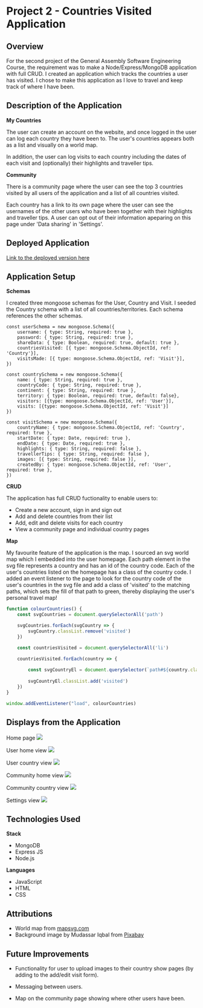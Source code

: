# Project 2 - Countries Visited Application

## Overview

For the second project of the General Assembly Software Engineering Course, the requirement was to make a Node/Express/MongoDB application with full CRUD. I created an application which tracks the countries a user has visited. I chose to make this application as I love to travel and keep track of where I have been.

## Description of the Application

**My Countries**

The user can create an account on the website, and once logged in the user can log each country they have been to. The user's countries appears both as a list and visually on a world map.

In addition, the user can log visits to each country including the dates of each visit and (optionally) their highlights and traveller tips.

**Community**

There is a community page where the user can see the top 3 countries visited by all users of the application and a list of all countries visited. 

Each country has a link to its own page where the user can see the usernames of the other users who have been together with their highlights and traveller tips. A user can opt out of their information apeparing on this page under 'Data sharing' in 'Settings'.

## Deployed Application

[Link to the deployed version here](https://main--kamlasm-countries-visited.netlify.app) 

## Application Setup 

**Schemas**

I created three mongoose schemas for the User, Country and Visit. I seeded the Country schema with a list of all countries/territories. Each schema references the other schemas. 

```JS
const userSchema = new mongoose.Schema({
    username: { type: String, required: true },
    password: { type: String, required: true },
    shareData: { type: Boolean, required: true, default: true },
    countriesVisited: [{ type: mongoose.Schema.ObjectId, ref: 'Country'}], 
    visitsMade: [{ type: mongoose.Schema.ObjectId, ref: 'Visit'}],
})

const countrySchema = new mongoose.Schema({
    name: { type: String, required: true },
    countryCode: { type: String, required: true },
    continent: { type: String, required: true },
    territory: { type: Boolean, required: true, default: false},
    visitors: [{type: mongoose.Schema.ObjectId, ref: 'User'}],
    visits: [{type: mongoose.Schema.ObjectId, ref: 'Visit'}]
})

const visitSchema = new mongoose.Schema({
    countryName: { type: mongoose.Schema.ObjectId, ref: 'Country', required: true },
    startDate: { type: Date, required: true },
    endDate: { type: Date, required: true },
    highlights: { type: String, required: false },
    travellerTips: { type: String, required: false },
    images: [{ type: String, required: false }],
    createdBy: { type: mongoose.Schema.ObjectId, ref: 'User', required: true },
})
```
**CRUD**

The application has full CRUD fuctionality to enable users to:

- Create a new account, sign in and sign out 
- Add and delete countries from their list
- Add, edit and delete visits for each country
- View a community page and individual country pages

**Map**

My favourite feature of the application is the map. I sourced an svg world map which I embedded into the user homepage. Each path element in the svg file represents a country and has an id of the country code. Each of the user's countries listed on the homepage has a class of the country code. I added an event listener to the page to look for the country code of the user's countries in the svg file and add a class of 'visited' to the matching paths, which sets the fill of that path to green, thereby displaying the user's personal travel map!

```JavaScript
function colourCountries() {
    const svgCountries = document.querySelectorAll('path')

    svgCountries.forEach(svgCountry => {
        svgCountry.classList.remove('visited')
    })

    const countriesVisited = document.querySelectorAll('li')

    countriesVisited.forEach(country => {
        
        const svgCountryEl = document.querySelector(`path#${country.classList.value}`)     
           
        svgCountryEl.classList.add('visited')
    })
}

window.addEventListener("load", colourCountries)
```

## Displays from the Application

Home page
![](./public/images/README-images/home.png)

User home view
![](./public/images/README-images/user.png)

User country view
![](./public/images/README-images/user-country-page.png)

Community home view
![](./public/images/README-images/community.png)

Community country view
![](./public/images/README-images/community-country-page.png)

Settings view
![](./public/images/README-images/settings.png)

## Technologies Used

**Stack**
- MongoDB
- Express JS
- Node.js

**Languages**
- JavaScript
- HTML
- CSS

## Attributions

- World map from [mapsvg.com](https://mapsvg.com/maps/world)
- Background image by Mudassar Iqbal from [Pixabay](https://pixabay.com/illustrations/globe-world-map-travel-send-3411506/)

## Future Improvements

- Functionality for user to upload images to their country show pages (by adding to the add/edit visit form).

- Messaging between users.

- Map on the community page showing where other users have been.